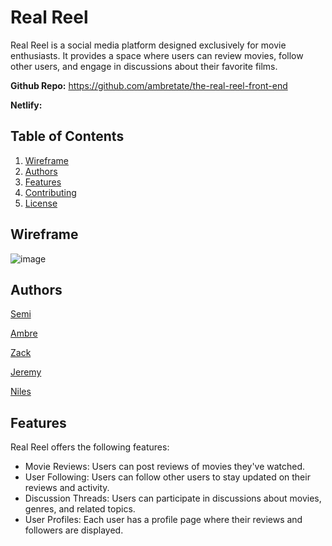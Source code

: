 # Real Reel

Real Reel is a social media platform designed exclusively for movie enthusiasts. It provides a space where users can review movies, follow other users, and engage in discussions about their favorite films.

**Github Repo:** https://github.com/ambretate/the-real-reel-front-end

**Netlify:** 

## Table of Contents

1. [Wireframe](#installation)
2. [Authors](#authors)
3. [Features](#features)
4. [Contributing](#contributing)
5. [License](#license)

## Wireframe
![image](https://i.imgur.com/GZnHQL2.png)

## Authors

[Semi](https://github.com/liliaji)

[Ambre](https://github.com/ambretate)

[Zack](https://github.com/zackcinal)

[Jeremy](https://github.com/jwow1000)

[Niles](https://github.com/nilestoomer)

## Features

Real Reel offers the following features:

- Movie Reviews: Users can post reviews of movies they've watched.
- User Following: Users can follow other users to stay updated on their reviews and activity.
- Discussion Threads: Users can participate in discussions about movies, genres, and related topics.
- User Profiles: Each user has a profile page where their reviews and followers are displayed.

